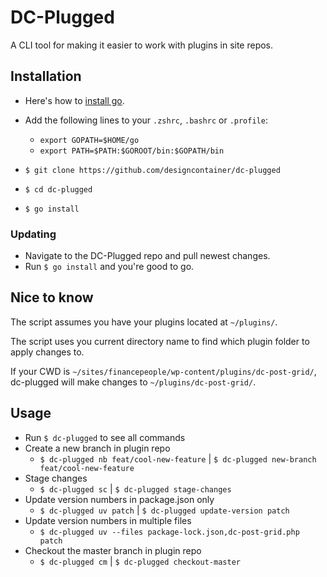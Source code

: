 # DC-Plugged

A CLI tool for making it easier to work with plugins in site repos.

## Installation

- Here's how to [install go](https://go.dev/doc/install).
- Add the following lines to your `.zshrc`, `.bashrc` or `.profile`:
	- `export GOPATH=$HOME/go`
	- `export PATH=$PATH:$GOROOT/bin:$GOPATH/bin`

- `$ git clone https://github.com/designcontainer/dc-plugged`
- `$ cd dc-plugged`
- `$ go install`

### Updating

- Navigate to the DC-Plugged repo and pull newest changes.
- Run `$ go install` and you're good to go.

## Nice to know

The script assumes you have your plugins located at `~/plugins/`.

The script uses you current directory name to find which plugin folder to apply changes to.

If your CWD is `~/sites/financepeople/wp-content/plugins/dc-post-grid/`, dc-plugged will make changes to `~/plugins/dc-post-grid/`.

## Usage

- Run `$ dc-plugged` to see all commands
- Create a new branch in plugin repo
	- `$ dc-plugged nb feat/cool-new-feature` | `$ dc-plugged new-branch feat/cool-new-feature`
- Stage changes
	- `$ dc-plugged sc` | `$ dc-plugged stage-changes`
- Update version numbers in package.json only
	- `$ dc-plugged uv patch` | `$ dc-plugged update-version patch`
- Update version numbers in multiple files
	- `$ dc-plugged uv --files package-lock.json,dc-post-grid.php patch`
- Checkout the master branch in plugin repo
	- `$ dc-plugged cm` | `$ dc-plugged checkout-master`
